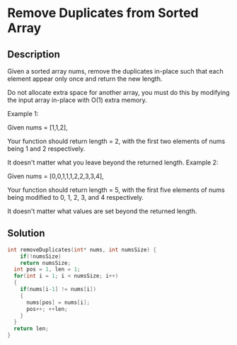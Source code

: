 # Remove Duplicates from Sorted Array
## Description
Given a sorted array nums, remove the duplicates in-place such that each element appear only once and return the new length.

Do not allocate extra space for another array, you must do this by modifying the input array in-place with O(1) extra memory.

Example 1:

Given nums = [1,1,2],

Your function should return length = 2, with the first two elements of nums being 1 and 2 respectively.

It doesn't matter what you leave beyond the returned length.
Example 2:

Given nums = [0,0,1,1,1,2,2,3,3,4],

Your function should return length = 5, with the first five elements of nums being modified to 0, 1, 2, 3, and 4 respectively.

It doesn't matter what values are set beyond the returned length.
## Solution
```c
int removeDuplicates(int* nums, int numsSize) {
    if(!numsSize)
    return numsSize;
  int pos = 1, len = 1; 
  for(int i = 1; i < numsSize; i++)
  {
    if(nums[i-1] != nums[i])
    {
      nums[pos] = nums[i]; 
      pos++; ++len;
    }
  }
  return len;
}
```